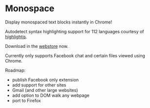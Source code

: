 # Monospace

Display monospaced text blocks instantly in Chrome!

Autodetect syntax highlighting support for 112 languages courtesy of
[highlightjs](https://highlightjs.org/).

Download in the [webstore](https://chrome.google.com/webstore/detail/monospace/bjeojhoaeoiaokmhbhnmnkfehhmmnafg) now.

Currently only supports Facebook chat and certain files viewed using Chrome.

Roadmap:
 - publish Facebook only extension
 - add support for other sites
  - Gmail (and other large websites)
 - add option to DOM walk any webpage
 - port to Firefox

